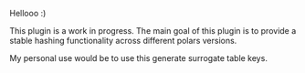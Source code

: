 Hellooo :)

This plugin is a work in progress. The main goal of this plugin is to provide a stable hashing functionality across different polars versions.

My personal use would be to use this generate surrogate table keys.